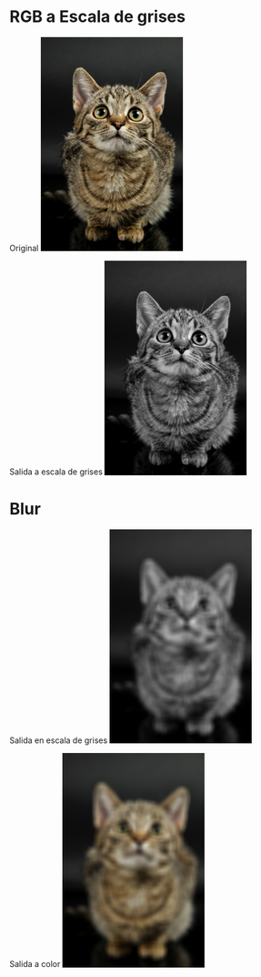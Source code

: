 # RGB a Escala de grises

Original
[<img src="LAB_blur/cat.jpg" width="250"/>](LAB_blur/cat.jpg)

Salida a escala de grises
[<img src="LAB_blur/cat_gray.jpg" width="250"/>](LAB_blur/cat_gray.jpg)


# Blur
Salida en escala de grises
[<img src="LAB_blur/output_gray.jpg" width="250"/>](LAB_blur/output_gray.jpg)

Salida a color
[<img src="LAB_blur/output_rgb.jpg" width="250"/>](LAB_blur/output_rgb.jpg)
